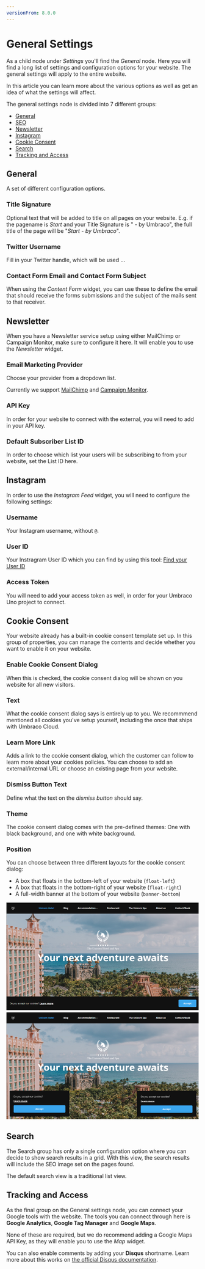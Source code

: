 ```yaml
---
versionFrom: 8.0.0
---
```


# General Settings

As a child node under *Settings* you'll find the *General* node. Here you will find a long list of settings and configuration options for your website. The general settings will apply to the entire website.

In this article you can learn more about the various options as well as get an idea of what the settings will affect.

The general settings node is divided into 7 different groups:

* [General](#general)
* [SEO](#seo)
* [Newsletter](#newsletter)
* [Instagram](#instagram)
* [Cookie Consent](#cookie-consent)
* [Search](#search)
* [Tracking and Access](#tracking-and-access)

## General

A set of different configuration options.

### Title Signature

Optional text that will be added to title on all pages on your website. E.g. if the pagename is *Start* and your Title Signature is " - by Umbraco", the full title of the page will be "*Start - by Umbraco*".

### Twitter Username

Fill in your Twitter handle, which will be used ...

### Contact Form Email and Contact Form Subject

When using the *Content Form* widget, you can use these to define the email that should receive the forms submissions and the subject of the mails sent to that receiver.

## Newsletter

When you have a Newsletter service setup using either MailChimp or Campaign Monitor, make sure to configure it here. It will enable you to use the *Newsletter* widget.

### Email Marketing Provider

Choose your provider from a dropdown list.

Currently we support [MailChimp](https://mailchimp.com/) and [Campaign Monitor](https://www.campaignmonitor.com/).

### API Key

In order for your website to connect with the external, you will need to add in your API key.

### Default Subscriber List ID

In order to choose which list your users will be subscribing to from your website, set the List ID here.

## Instagram

In order to use the *Instagram Feed* widget, you will need to configure the following settings:

### Username

Your Instagram username, without `@`.

### User ID

Your Instragram User ID which you can find by using this tool: [Find your User ID](https://codeofaninja.com/tools/find-instagram-user-id)

### Access Token

You will need to add your access token as well, in order for your Umbraco Uno project to connect.

## Cookie Consent

Your website already has a built-in cookie consent template set up. In this group of properties, you can manage the contents and decide whether you want to enable it on your website.

### Enable Cookie Consent Dialog

When this is checked, the cookie consent dialog will be shown on you website for all new visitors.

### Text

What the cookie consent dialog says is entirely up to you. We recommmend mentioned all cookies you've setup yourself, including the once that ships with Umbraco Cloud.

### Learn More Link

Adds a link to the cookie consent dialog, which the customer can follow to learn more about your cookies policies. You can choose to add an external/internal URL or choose an existing page from your website.

### Dismiss Button Text

Define what the text on the *dismiss button* should say.

### Theme

The cookie consent dialog comes with the pre-defined themes: One with black background, and one with white background.

### Position

You can choose between three different layouts for the cookie consent dialog:

* A box that floats in the bottom-left of your website (`float-left`)
* A box that floats in the bottom-right of your website (`float-right`)
* A full-width banner at the bottom of your website (`banner-bottom`)

![Cookie Consent Dialog](images/cookies-options.png)

## Search

The Search group has only a single configuration option where you can decide to show search results in a grid. With this view, the search results will include the SEO image set on the pages found.

The default search view is a traditional list view.

## Tracking and Access

As the final group on the General settings node, you can connect your Google tools with the website. The tools you can connect through here is **Google Analytics**, **Google Tag Manager** and **Google Maps**.

None of these are required, but we do recommend adding a Google Maps API Key, as they will enable you to use the *Map* widget.

You can also enable comments by adding your **Disqus** shortname. Learn more about this works on [the official Disqus documentation](https://help.disqus.com/en/articles/1717111-what-s-a-shortname).
